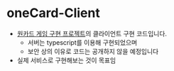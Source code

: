 # oneCard-Client
- [원카드 게임 구현 프로젝트](https://github.com/esctabcapslock/oneCard)의 클라이언트 구현 코드입니다.
    - 서버는 typescript를 이용해 구현되었으며
    - 보안 상의 이유로 코드는 공개하지 않을 예정입니다
- 실제 서비스로 구현해보는 것이 목표임


